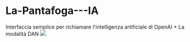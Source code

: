 # La-Pantafoga---IA
Interfaccia semplice per richiamare l'intelligenza artificiale di OpenAI + La modalità DAN
![](https://gcdnb.pbrd.co/images/c0UQKp3A6yQx.jpg?o=1)
